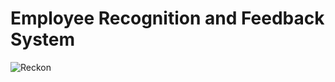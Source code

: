 # Employee Recognition and Feedback System

![Reckon](https://9fh55kpx.media.zestyio.com/intro.gif)
